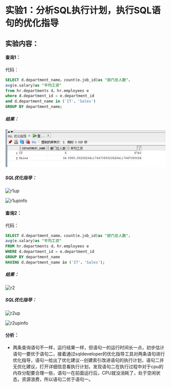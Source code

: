 # 实验1：分析SQL执行计划，执行SQL语句的优化指导
## 实验内容：
#### 查询1：
代码：
```sql
SELECT d.department_name，count(e.job_id)as "部门总人数"，
avg(e.salary)as "平均工资"
from hr.departments d，hr.employees e
where d.department_id = e.department_id
and d.department_name in ('IT'，'Sales')
GROUP BY department_name;
```
##### 结果：
![r1](https://github.com/evi9527/Oracle/blob/master/test1/reslut1.png)
##### SQL优化指导：
![r1up](https://github.com/evi9527/Oracle/tree/master/test1/reslut1up.png)

![r1upinfo](https://github.com/evi9527/Oracle/tree/master/test1/reslut1upinfo.png)
#### 查询2：
代码：
```sql
SELECT d.department_name，count(e.job_id)as "部门总人数"，
avg(e.salary)as "平均工资"
FROM hr.departments d，hr.employees e
WHERE d.department_id = e.department_id
GROUP BY department_name
HAVING d.department_name in ('IT'，'Sales');
```
##### 结果：
![r2](https://github.com/evi9527/Oracle/tree/master/test1/reslut2.png)
##### SQL优化指导：
![r2up](https://github.com/evi9527/Oracle/tree/master/test1/reslut2up.png)

![r2upinfo](https://github.com/evi9527/Oracle/tree/master/test1/reslut2upinfo.png)
#### 分析：
* 两条查询语句不一样，运行结果一样，但语句一的运行时间长一点，初步估计语句一要优于语句二，接着通过sqldeveloper的优化指导工具对两条语句进行优化指导，语句一给出了优化建议--创建索引改进语句的执行计划，语句二并无优化建议，打开详细信息看执行计划，发现语句二在执行过程中对于cpu的内存分配要合理一些，语句一在前面运行后，CPU就没消耗了，处于空闲状态，资源浪费，所以语句二优于语句一。
